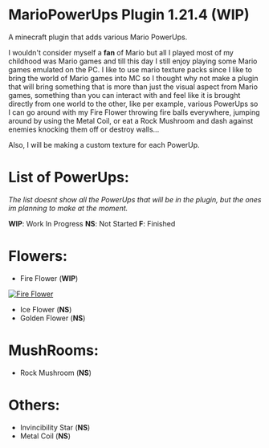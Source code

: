 # MarioPowerUps Plugin 1.21.4 (WIP)
A minecraft plugin that adds various Mario PowerUps.

I wouldn't consider myself a **fan** of Mario but all I played most of my childhood was Mario games and till this day I still enjoy playing some Mario games emulated on the PC.
I like to use mario texture packs since I like to bring the world of Mario games into MC so I thought why not make a plugin that will bring something that is more than just the visual
aspect from Mario games, something than you can interact with and feel like it is brought directly from one world to the other, like per example, various PowerUps so I can go around with my 
Fire Flower throwing fire balls everywhere, jumping around by using the Metal Coil, or eat a Rock Mushroom and dash against enemies knocking them off or destroy walls...

Also, I will be making a custom texture for each PowerUp.

# List of PowerUps:

_The list doesnt show all the PowerUps that will be in the plugin, but the ones im planning to make at the moment._

**WIP**: Work In Progress
**NS**: Not Started
**F**: Finished

# Flowers:
- Fire Flower (**WIP**)



 [![Fire Flower](https://img.youtube.com/vi/n-be35ggDfs/0.jpg)](https://youtu.be/n-be35ggDfs)

- Ice Flower (**NS**)
- Golden Flower (**NS**)


# MushRooms:
   - Rock Mushroom (**NS**) 
 

# Others:
   - Invincibility Star (**NS**)
   - Metal Coil (**NS**)


